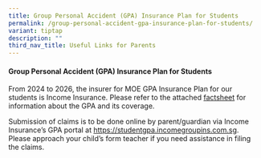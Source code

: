 ```yaml
---
title: Group Personal Accident (GPA) Insurance Plan for Students
permalink: /group-personal-accident-gpa-insurance-plan-for-students/
variant: tiptap
description: ""
third_nav_title: Useful Links for Parents
---
```

<h4>Group Personal Accident (GPA) Insurance Plan for Students</h4>
<p>From 2024 to 2026, the insurer for MOE GPA Insurance Plan for our students
is Income Insurance. Please refer to the attached <a href="/files/Forms/group personal accident insurance factsheet 2025.pdf" rel="noopener nofollow" target="_blank">factsheet</a> for
information about the GPA and its coverage.</p>
<p>Submission of claims is to be done online by parent/guardian via Income
Insurance’s GPA portal at <a href="https://studentgpa.incomegroupins.com.sg" rel="noopener noreferrer nofollow" target="_blank">https://studentgpa.incomegroupins.com.sg</a>.
Please approach your child’s form teacher if you need assistance in filing
the claims.</p>